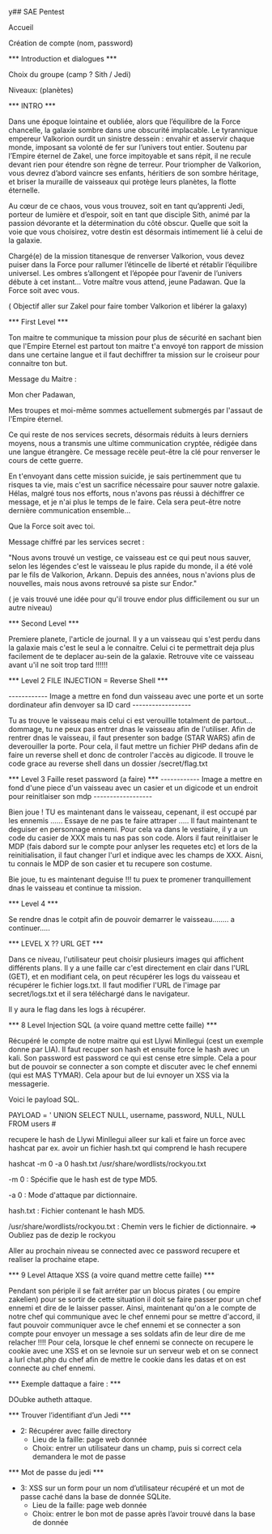 y## SAE Pentest

Accueil

Création de compte (nom, password)

*** Introduction et dialogues ***

Choix du groupe (camp ? Sith / Jedi)

Niveaux: (planètes)

*** INTRO ***

Dans une époque lointaine et oubliée, alors que l’équilibre de la Force chancelle, la galaxie sombre dans une obscurité implacable. Le tyrannique empereur Valkorion ourdit un sinistre dessein : envahir et asservir chaque monde, imposant sa volonté de fer sur l’univers tout entier. Soutenu par l’Empire éternel de Zakel, une force impitoyable et sans répit, il ne recule devant rien pour étendre son règne de terreur. Pour triompher de Valkorion, vous devrez d’abord vaincre ses enfants, héritiers de son sombre héritage, et briser la muraille de vaisseaux qui protège leurs planètes, la flotte éternelle.

Au cœur de ce chaos, vous vous trouvez, soit en tant qu’apprenti Jedi, porteur de lumière et d’espoir, soit en tant que disciple Sith, animé par la passion dévorante et la détermination du côté obscur. Quelle que soit la voie que vous choisirez, votre destin est désormais intimement lié à celui de la galaxie.

Chargé(e) de la mission titanesque de renverser Valkorion, vous devez puiser dans la Force pour rallumer l’étincelle de liberté et rétablir l’équilibre universel. Les ombres s’allongent et l’épopée pour l’avenir de l’univers débute à cet instant… Votre maître vous attend, jeune Padawan. Que la Force soit avec vous.

( Objectif aller sur Zakel pour faire tomber Valkorion et libérer la galaxy) 

*** First Level ***

Ton maitre te communique ta mission pour plus de sécurité en sachant bien que l'Empire Eternel est partout ton maitre t'a envoyé ton rapport de mission dans une certaine langue et il faut dechiffrer ta mission sur le croiseur pour connaitre ton but. 

Message du Maitre : 

Mon cher Padawan,

Mes troupes et moi-même sommes actuellement submergés par l'assaut de l'Empire éternel.

Ce qui reste de nos services secrets, désormais réduits à leurs derniers moyens, nous a transmis une ultime communication cryptée, rédigée dans une langue étrangère. Ce message recèle peut-être la clé pour renverser le cours de cette guerre.

En t'envoyant dans cette mission suicide, je sais pertinemment que tu risques ta vie, mais c'est un sacrifice nécessaire pour sauver notre galaxie. Hélas, malgré tous nos efforts, nous n'avons pas réussi à déchiffrer ce message, et je n'ai plus le temps de le faire. Cela sera peut-être notre dernière communication ensemble...

Que la Force soit avec toi.

Message chiffré par les services secret : 

"Nous avons trouvé un vestige, ce vaisseau est ce qui peut nous sauver, selon les légendes c'est le vaisseau le plus rapide du monde, il a été volé par le fils de Valkorion, Arkann. Depuis des années, nous n'avions plus de nouvelles, mais nous avons retrouvé sa piste sur Endor."


( je vais trouvé une idée pour qu'il trouve endor plus difficilement ou sur un autre niveau) 


*** Second Level ***

Premiere planete, l'article de journal. Il y a un vaisseau qui s'est perdu dans la galaxie mais c'est le seul a le connaitre. Celui ci te permettrait deja plus facilement de te deplacer au-sein de la galaxie. Retrouve vite ce vaisseau avant u'il ne soit trop tard !!!!!!



*** Level 2  FILE INJECTION = Reverse Shell ***


------------ Image a mettre en fond  dun vaisseau avec une porte et un sorte dordinateur afin denvoyer sa ID card ------------------

Tu as trouve le vaisseau mais celui ci est verouillle totalment de partout... dommage, tu ne peux pas entrer dnas le vaisseau afin de l'utiliser. 
Afin de rentrer dnas le vaisseau, il faut presenter son badge (STAR WARS) afin de deverouiller la porte. Pour cela, il faut mettre un fichier PHP dedans afin de faire un reverse shell et donc de controler l'accès au digicode. Il trouve le code grace au reverse shell dans un dossier /secret/flag.txt


*** Level 3  Faille reset password (a faire) ***
------------ Image a mettre en fond d'une piece d'un vaisseau avec un casier et un digicode et un endroit pour reinitlaiser son mdp ------------------

Bien joue ! TU es maintenant dans le vaisseau, cepenant, il est occupé par les ennemis ...... Essaye de ne pas te faire attraper ..... Il faut maintenant te deguiser en personnage ennemi. Pour cela va dans le vestiaire, il y a un code du casier de XXX mais tu nas pas son code. Alors il faut reinitlaiser le MDP  (fais dabord sur le compte pour anlyser les requetes etc) et lors de la reinitialisation, il faut changer l'url et indique avec les champs de XXX. 
Aisni, tu connais le MDP de son casier et tu recupere son costume.

Bie  joue, tu es maintenant deguise !!! tu puex te promener tranquillement dnas le vaisseau et continue ta mission.

*** Level 4 ***

Se rendre dnas le cotpit afin de pouvoir demarrer le vaisseau........ a continuer.....

*** LEVEL X ?? URL  GET ***

Dans ce niveau, l'utilisateur peut choisir plusieurs images qui affichent différents plans. Il y a une faille car c'est directement en clair dans l'URL (GET), et en modifiant cela, on peut récupérer les logs du vaisseau et récupérer le fichier logs.txt. Il faut modifier l'URL de l'image par secret/logs.txt et il sera téléchargé dans le navigateur.

Il y aura le flag dans les logs à récupérer.


*** 8 Level Injection SQL (a voire quand mettre cette faille) ***

Récupéré le compte de notre maitre qui est Llywi Minllegui (cest un exemple donne par LIA). Il faut recuper son hash et ensuite force le hash avec un kali. Son password est password ce qui est cense etre simple.
Cela a pour but de pouvoir se connecter a son compte et discuter avec le chef ennemi (qui est MAS TYMAR). Cela  apour but de lui evnoyer un XSS via la messagerie.

Voici le payload SQL.

PAYLOAD = ' UNION SELECT NULL, username, password, NULL, NULL FROM users #

recupere le hash de Llywi Minllegui alleer sur kali et faire un force avec hashcat par ex.
avoir un fichier hash.txt qui comprend le hash recupere

hashcat -m 0 -a 0 hash.txt /usr/share/wordlists/rockyou.txt

-m 0 : Spécifie que le hash est de type MD5.

-a 0 : Mode d'attaque par dictionnaire.

hash.txt : Fichier contenant le hash MD5.

/usr/share/wordlists/rockyou.txt : Chemin vers le fichier de dictionnaire.
    => Oubliez pas de dezip le rockyou


Aller au prochain niveau se connected avec ce password recupere et realiser la prochaine etape.


*** 9 Level Attaque XSS (a voire quand mettre cette faille)  ***

Pendant son périple il se fait arréter par un blocus pirates ( ou empire zakelien) pour se sortir de cette situation il doit se faire passer pour un chef ennemi et dire de le laisser passer.
Ainsi, maintenant qu'on a le compte de notre chef qui communique avec le chef ennemi pour se mettre d'accord, il faut pouvoir communiquer avce le chef ennemi et se connecter a son compte pour envoyer un message a ses soldats afin de leur dire de me relacher !!!!
Pour cela, lorsque le chef ennemi se connecte on recupere le cookie avec une XSS et on se levnoie sur un serveur web et on se connect a lurl chat.php du chef afin de mettre le cookie dans les datas et on est connecte au chef ennemi.



*** Exemple dattaque a faire :   ***

DOubke autheth attaque. 


*** Trouver l’identifiant d’un Jedi ***
- 2: Récupérer avec faille directory
    - Lieu de la faille: page web donnée
    - Choix: entrer un utilisateur dans un champ, puis si correct cela demandera le mot de passe

*** Mot de passe du jedi ***
- 3: XSS sur un form pour un nom d’utilisateur récupéré et un mot de passe caché dans la base de donnée SQLite.
    - Lieu de la faille: page web donnée
    - Choix: entrer le bon mot de passe après l’avoir trouvé dans la base de donnée
